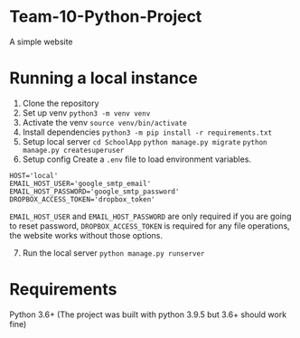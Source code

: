 # Team-10-Python-Project
A simple website


# Running a local instance

1. Clone the repository
2. Set up venv
    `python3 -m venv venv`
3. Activate the venv 
     `source venv/bin/activate`
4. Install dependencies
    `python3 -m pip install -r requirements.txt`
5. Setup local server
    `cd SchoolApp`
    `python manage.py migrate`
    `python manage.py createsuperuser`
6. Setup config
Create a `.env` file to load environment variables.

```
HOST='local'
EMAIL_HOST_USER='google_smtp_email'
EMAIL_HOST_PASSWORD='google_smtp_password'
DROPBOX_ACCESS_TOKEN='dropbox_token'
```
`EMAIL_HOST_USER` and `EMAIL_HOST_PASSWORD`  are only required if you are going to reset password, 
`DROPBOX_ACCESS_TOKEN` is required for any file operations,
the website works without those options. 

7. Run the local server
    `python manage.py runserver`


# Requirements
Python 3.6+ (The project was built with python 3.9.5 but 3.6+ should work fine)
